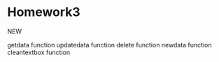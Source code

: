 # Homework3

NEW

getdata function
updatedata function
delete function
newdata function
cleantextbox function
